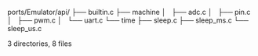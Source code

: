ports/Emulator/api/
├── builtin.c
├── machine
│   ├── adc.c
│   ├── pin.c
│   ├── pwm.c
│   └── uart.c
└── time
    ├── sleep.c
    ├── sleep_ms.c
    └── sleep_us.c

3 directories, 8 files
